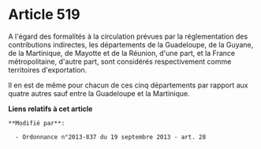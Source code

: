 # Article 519

A l'égard des formalités à la circulation prévues par la réglementation des contributions indirectes, les départements de la
Guadeloupe, de la Guyane, de la Martinique, de Mayotte et de la Réunion, d'une part, et la France métropolitaine, d'autre
part, sont considérés respectivement comme territoires d'exportation. 

Il en est de même pour chacun de ces cinq départements par rapport aux quatre autres sauf entre la Guadeloupe et la
Martinique.

**Liens relatifs à cet article**

	**Modifié par**:

	  - Ordonnance n°2013-837 du 19 septembre 2013 - art. 28
